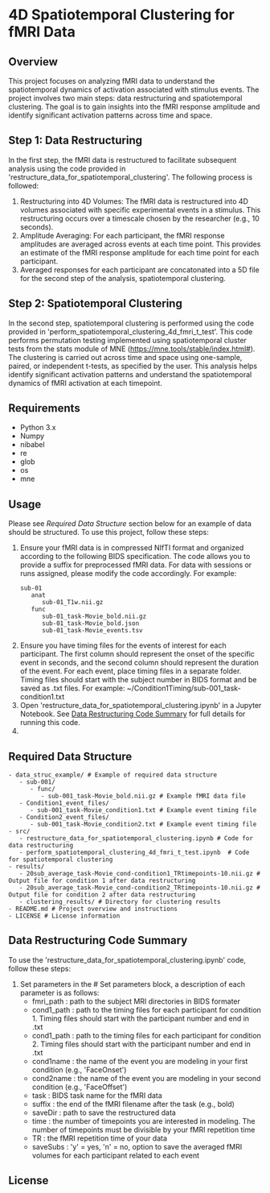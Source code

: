 # 4D Spatiotemporal Clustering for fMRI Data

## Overview

This project focuses on analyzing fMRI data to understand the spatiotemporal dynamics of activation associated with stimulus events. The project involves two main steps: data restructuring and spatiotemporal clustering. The goal is to gain insights into the fMRI response amplitude and identify significant activation patterns across time and space.

## Step 1: Data Restructuring

In the first step, the fMRI data is restructured to facilitate subsequent analysis using the code provided in 'restructure_data_for_spatiotemporal_clustering'. The following process is followed:

1. Restructuring into 4D Volumes: The fMRI data is restructured into 4D volumes associated with specific experimental events in a stimulus. This restructuring occurs over a timescale chosen by the researcher (e.g., 10 seconds).
2. Amplitude Averaging: For each participant, the fMRI response amplitudes are averaged across events at each time point. This provides an estimate of the fMRI response amplitude for each time point for each participant.
3. Averaged responses for each participant are concatonated into a 5D file for the second step of the analysis, spatiotemporal clustering.

## Step 2: Spatiotemporal Clustering

In the second step, spatiotemporal clustering is performed using the code provided in 'perform_spatiotemporal_clustering_4d_fmri_t_test'. This code performs permutation testing implemented using spatiotemporal cluster tests from the stats module of MNE (https://mne.tools/stable/index.html#). The clustering is carried out across time and space using one-sample, paired, or independent t-tests, as specified by the user. This analysis helps identify significant activation patterns and understand the spatiotemporal dynamics of fMRI activation at each timepoint.

## Requirements

- Python 3.x
- Numpy
- nibabel
- re
- glob
- os
- mne

## Usage

Please see *Required Data Structure* section below for an example of data should be structured. To use this project, follow these steps:
1. Ensure your fMRI data is in compressed NIfTI format and organized according to the following BIDS specification. The code allows you to provide a suffix for preprocessed fMRI data. For data with sessions or runs assigned, please modify the code accordingly. For example:
      ```
      sub-01
         anat
            sub-01_T1w.nii.gz
         func
            sub-01_task-Movie_bold.nii.gz
            sub-01_task-Movie_bold.json
            sub-01_task-Movie_events.tsv
     ```
2. Ensure you have timing files for the events of interest for each participant. The first column should represent the onset of the specific event in seconds, and the second column should represent the duration of the event. For each event, place timing files in a separate folder. Timing files should start with the subject number in BIDS format and be saved as .txt files. For example: ~/Condition1Timing/sub-001_task-condition1.txt
3. Open 'restructure_data_for_spatiotemporal_clustering.ipynb' in a Jupyter Notebook. See [Data Restructuring Code Summary](#data-restructuring-code-summary) for full details for running this code.
4. 

## Required Data Structure

```
- data_struc_example/ # Example of required data structure
   - sub-001/
      - func/
         - sub-001_task-Movie_bold.nii.gz # Example fMRI data file
   - Condition1_event_files/
      - sub-001_task-Movie_condition1.txt # Example event timing file
   - Condition2_event_files/
      - sub-001_task-Movie_condition2.txt # Example event timing file
- src/
   - restructure_data_for_spatiotemporal_clustering.ipynb # Code for data restructuring
   - perform_spatiotemporal_clustering_4d_fmri_t_test.ipynb  # Code for spatiotemporal clustering
- results/
   - 20sub_average_task-Movie_cond-condition1_TRtimepoints-10.nii.gz # Output file for condition 1 after data restructuring
   - 20sub_average_task-Movie_cond-condition2_TRtimepoints-10.nii.gz # Output file for condition 2 after data restructuring
   - clustering_results/ # Directory for clustering results
- README.md # Project overview and instructions
- LICENSE # License information
```

## Data Restructuring Code Summary

To use the 'restructure_data_for_spatiotemporal_clustering.ipynb' code, follow these steps:
1. Set parameters in the # Set parameters block, a description of each parameter is as follows:
   - fmri_path : path to the subject MRI directories in BIDS formater
   - cond1_path : path to the timing files for each participant for condition 1. Timing files should start with the participant number and end in .txt
   - cond1_path : path to the timing files for each participant for condition 2. Timing files should start with the participant number and end in .txt
   - cond1name : the name of the event you are modeling in your first condition (e.g., 'FaceOnset')
   - cond2name : the name of the event you are modeling in your second condition (e.g., 'FaceOffset')
   - task : BIDS task name for the fMRI data
   - suffix : the end of the fMRI filename after the task (e.g., bold)
   - saveDir : path to save the restructured data
   - time : the number of timepoints you are interested in modeling. The number of timepoints must be divisible by your fMRI repetition time
   - TR : the fMRI repetition time of your data
   - saveSubs : 'y' = yes, 'n' = no, option to save the averaged fMRI volumes for each participant related to each event


## License
